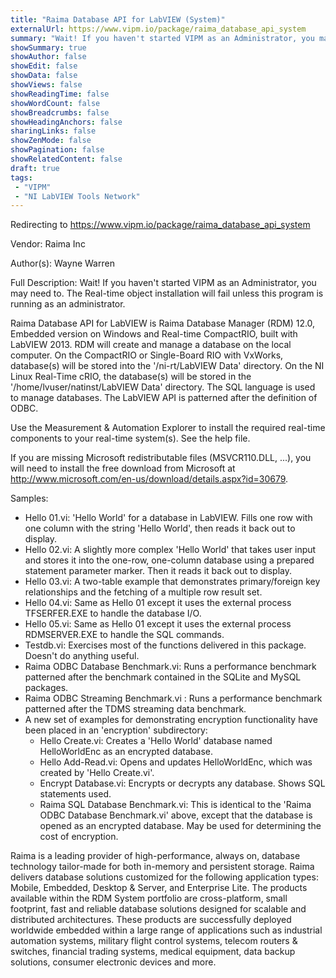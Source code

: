 ```yaml
---
title: "Raima Database API for LabVIEW (System)"
externalUrl: https://www.vipm.io/package/raima_database_api_system
summary: "Wait! If you haven't started VIPM as an Administrator, you may need to."
showSummary: true
showAuthor: false
showEdit: false
showData: false
showViews: false
showReadingTime: false
showWordCount: false
showBreadcrumbs: false
showHeadingAnchors: false
sharingLinks: false
showZenMode: false
showPagination: false
showRelatedContent: false
draft: true
tags:
 - "VIPM"
 - "NI LabVIEW Tools Network"
---
```


Redirecting to https://www.vipm.io/package/raima_database_api_system

Vendor: Raima Inc

Author(s): Wayne Warren
 
Full Description:
Wait! If you haven't started VIPM as an Administrator, you may need to. The Real-time object installation will fail unless this program is running as an administrator.

Raima Database API for LabVIEW is Raima Database Manager (RDM) 12.0, Embedded version on Windows and Real-time CompactRIO, built with LabVIEW 2013. RDM will create and manage a database on the local computer. On the CompactRIO or Single-Board RIO with VxWorks, database(s) will be stored into the '/ni-rt/LabVIEW Data' directory. On the NI Linux Real-Time cRIO, the database(s) will be stored in the '/home/lvuser/natinst/LabVIEW Data' directory. The SQL language is used to manage databases. The LabVIEW API is patterned after the definition of ODBC.

Use the Measurement & Automation Explorer to install the required real-time components to your real-time system(s). See the help file.

If you are missing Microsoft redistributable files (MSVCR110.DLL, ...), you will need to install the free download from Microsoft at http://www.microsoft.com/en-us/download/details.aspx?id=30679.

Samples:
 - Hello 01.vi: 'Hello World' for a database in LabVIEW. Fills one row with one column with the
   string 'Hello World', then reads it back out to display.
 - Hello 02.vi: A slightly more complex 'Hello World' that takes user input and stores it into the
   one-row, one-column database using a prepared statement parameter marker. Then it reads it
   back out to display.
 - Hello 03.vi: A two-table example that demonstrates primary/foreign key relationships and the 
   fetching of a multiple row result set.
 - Hello 04.vi: Same as Hello 01 except it uses the external process TFSERFER.EXE to handle the
   database I/O.
 - Hello 05.vi: Same as Hello 01 except it uses the external process RDMSERVER.EXE to handle
   the SQL commands.
 - Testdb.vi: Exercises most of the functions delivered in this package. Doesn't do anything useful.
 - Raima ODBC Database Benchmark.vi: Runs a performance benchmark patterned after the benchmark
   contained in the SQLite and MySQL packages.
 - Raima ODBC Streaming Benchmark.vi : Runs a performance benchmark patterned after the TDMS
   streaming data benchmark.
 - A new set of examples for demonstrating encryption functionality have been placed in an
   'encryption' subdirectory:
      - Hello Create.vi: Creates a 'Hello World' database named HelloWorldEnc as an encrypted database.
      - Hello Add-Read.vi: Opens and updates HelloWorldEnc, which was created by 'Hello Create.vi'.
      - Encrypt Database.vi: Encrypts or decrypts any database. Shows SQL statements used.
      - Raima SQL Database Benchmark.vi: This is identical to the 'Raima ODBC Database Benchmark.vi'
        above, except that the database is opened as an encrypted database. May be used for
        determining the cost of encryption.

Raima is a leading provider of high-performance, always on, database technology tailor-made for both in-memory and persistent storage. Raima delivers database solutions customized for the following application types: Mobile, Embedded, Desktop & Server, and Enterprise Lite. The products available within the RDM System portfolio are cross-platform, small footprint, fast and reliable database solutions designed for scalable and distributed architectures. These products are successfully deployed worldwide embedded within a large range of applications such as industrial automation systems, military flight control systems, telecom routers & switches, financial trading systems, medical equipment, data backup solutions, consumer electronic devices and more.